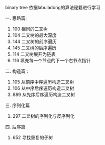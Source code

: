binary tree 依据labuladong的算法秘籍进行学习

一. 思路篇:
1. 100 相同的二叉树
2. 104 二叉树的最大深度
3. 144 二叉树的前序遍历
4. 145 二叉树的后序遍历
5. 114 二叉树展开为链表
6. 116 填充每一个节点的下一个右节点指针

二. 构造篇 :
1. 105 从前序中序遍历构造二叉树
2. 106 从中序后序遍历构造二叉树
3. 889 从先序后序遍历构造二叉树

三. 序列化篇
1. 297 二叉树的序列化与反序列化 

四. 后序篇
1. 652 寻找重复的子树